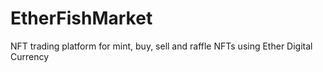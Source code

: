 # EtherFishMarket
NFT trading platform for mint, buy, sell and raffle NFTs using Ether Digital Currency
